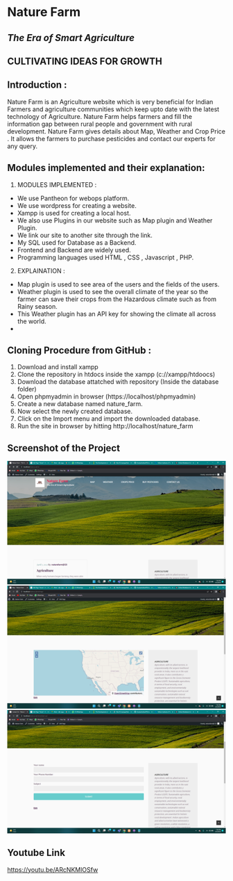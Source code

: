 # Nature Farm 
## _The Era of Smart Agriculture_
## CULTIVATING IDEAS FOR GROWTH  

## Introduction :
Nature Farm is an Agriculture website which is very beneficial for Indian Farmers and agriculture communities which keep upto date with the latest technology of Agriculture. Nature Farm helps farmers and fill the  information gap between rural people and government with rural development.
Nature Farm gives details about Map, Weather and Crop Price . It allows the farmers to purchase pesticides and contact our experts for any query.

## Modules implemented and their explanation:
1. MODULES IMPLEMENTED :
- We use Pantheon for webops platform.
- We use wordpress for creating a website.
- Xampp is used for creating a local host.
- We also use Plugins in our website such as Map plugin and Weather Plugin.
- We link our site to another site through the link. 
- My SQL used for Database as a Backend.
- Frontend and Backend are widely used.
- Programming languages used HTML , CSS , Javascript , PHP. 
 2. EXPLAINATION :
 - Map plugin is used to see area of the users and the fields of the users. 
 - Weather plugin is used to see the overall climate of the year so the farmer can save their crops from the Hazardous climate such as from  Rainy season.
 - This Weather plugin has an API key for showing the climate all across the world.
 - 
 



## Cloning Procedure from GitHub :

1. Download and install xampp
2. Clone the repository in htdocs inside the xampp (c://xampp/htdoocs)
3. Download the database attatched with repository (Inside the database folder)
4. Open phpmyadmin in browser (https://localhost/phpmyadmin)
5. Create a new database named nature_farm.
6. Now select the newly created database.
7. Click on the Import menu and import the downloaded database.
8. Run the site in browser by hitting http://localhost/nature_farm


## Screenshot of the Project 
![](https://github.com/KundanSuthar910/nature_farm/blob/main/Read_meimage/home.png)
![](https://github.com/KundanSuthar910/nature_farm/blob/main/Read_meimage/mappage.png)
![](https://github.com/KundanSuthar910/nature_farm/blob/main/Read_meimage/Contactus.png)

## Youtube Link 

https://youtu.be/ARcNKMlOSfw
